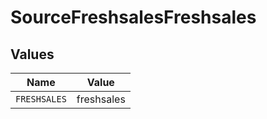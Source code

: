 # SourceFreshsalesFreshsales


## Values

| Name         | Value        |
| ------------ | ------------ |
| `FRESHSALES` | freshsales   |